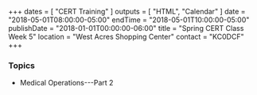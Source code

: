 +++
dates = [ "CERT Training" ]
outputs = [ "HTML", "Calendar" ]
date = "2018-05-01T08:00:00-05:00"
endTime = "2018-05-01T10:00:00-05:00"
publishDate = "2018-01-01T00:00:00-06:00"
title = "Spring CERT Class Week 5"
location = "West Acres Shopping Center"
contact = "KC0DCF"
+++
### Topics

* Medical Operations---Part 2


